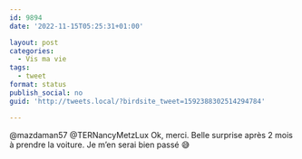 ```yaml
---
id: 9894
date: '2022-11-15T05:25:31+01:00'

layout: post
categories:
  - Vis ma vie
tags:
  - tweet
format: status
publish_social: no
guid: 'http://tweets.local/?birdsite_tweet=1592388302514294784'

---
```


@mazdaman57 @TERNancyMetzLux Ok, merci. Belle surprise après 2 mois à prendre la voiture. Je m’en serai bien passé 😅